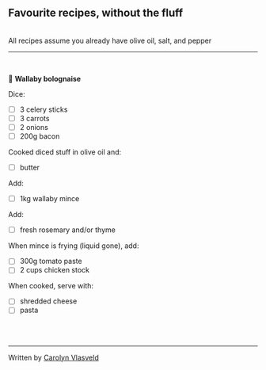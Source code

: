 ## Favourite recipes, without the fluff
\
All recipes assume you already have olive oil, salt, and pepper

---
<br>

🍝 **Wallaby bolognaise**

Dice:
 - [ ] 3 celery sticks
 - [ ] 3 carrots
 - [ ] 2 onions
 - [ ] 200g bacon

Cooked diced stuff in olive oil and:
 - [ ] butter

Add:
 - [ ] 1kg wallaby mince

Add:
 - [ ] fresh rosemary and/or thyme

When mince is frying (liquid gone), add:
 - [ ] 300g tomato paste
 - [ ] 2 cups chicken stock

When cooked, serve with:
 - [ ] shredded cheese
 - [ ] pasta

<br><br>




---

Written by [Carolyn Vlasveld](https://carolynvlasveld.github.io/)
